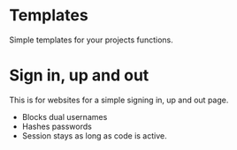 # Templates

Simple templates for your projects functions.

# Sign in, up and out

This is for websites for a simple signing in, up and out page.
- Blocks dual usernames
- Hashes passwords
- Session stays as long as code is active.
